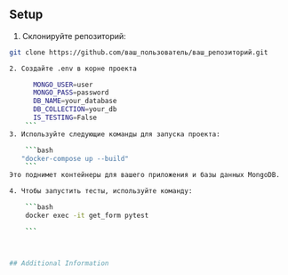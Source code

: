 ## Setup

1. Склонируйте репозиторий:

```bash
git clone https://github.com/ваш_пользователь/ваш_репозиторий.git

2. Создайте .env в корне проекта

      MONGO_USER=user
      MONGO_PASS=password
      DB_NAME=your_database
      DB_COLLECTION=your_db
      IS_TESTING=False
    ```
3. Используйте следующие команды для запуска проекта:

    ```bash
   "docker-compose up --build"
    ```
Это поднимет контейнеры для вашего приложения и базы данных MongoDB.

4. Чтобы запустить тесты, используйте команду:

    ```bash
    docker exec -it get_form pytest

    ```



## Additional Information
